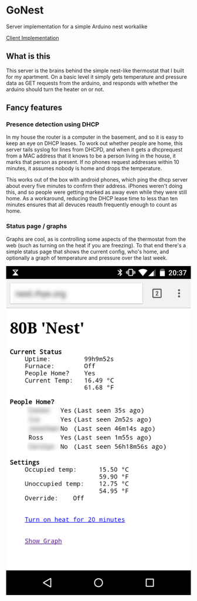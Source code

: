# GoNest
Server implementation for a simple Arduino nest workalike

[Client Implementation](https://github.com/rschlaikjer/ArNest)

## What is this
This server is the brains behind the simple nest-like thermostat that I built
for my apartment. On a basic level it simply gets temperature and pressure data
as GET requests from the arduino, and responds with whether the arduino should
turn the heater on or not.

## Fancy features
### Presence detection using DHCP
In my house the router is a computer in the basement, and so it is easy to keep
an eye on DHCP leases.  To work out whether people are home, this server tails
syslog for lines from DHCPD, and when it gets a dhcprequest from a MAC address
that it knows to be a person living in the house, it marks that person as
present. If no phones request addresses within 10 minutes, it assumes nobody is
home and drops the temperature.

This works out of the box with android phones, which ping the dhcp server
about every five minutes to confirm their address. iPhones weren't doing this,
and so people were getting marked as away even while they were still home.
As a workaround, reducing the DHCP lease time to less than ten minutes ensures
that all devuces reauth frequently enough to count as home.

### Status page / graphs
Graphs are cool, as is controlling some aspects of the thermostat from the web
(such as turning on the heat if you are freezing). To that end there's a simple
status page that shows the current config, who's home, and optionally a graph of
temperature and pressure over the last week.

![Status Page](/status_page.png?raw=true "Status Page")
